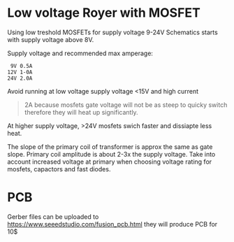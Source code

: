 # Low voltage Royer with MOSFET

Using low treshold MOSFETs for supply voltage 9-24V
Schematics starts with supply voltage above 8V.

Supply voltage and recommended max amperage:

     9V 0.5A
    12V 1-0A
    24V 2.0A

Avoid running at low voltage supply voltage <15V and high current
>2A because mosfets gate voltage will not be as steep to quicky
switch therefore they will heat up significantly.

At higher supply voltage, >24V mosfets swich faster and
dissiapte less heat.

The slope of the primary coil of transformer is approx the same
as gate slope. Primary coil amplitude is about 2-3x the supply
voltage. Take into account increased voltage at primary when 
choosing voltage rating for mosfets, capactors and fast diodes.

# PCB

Gerber files can be uploaded to https://www.seeedstudio.com/fusion_pcb.html
they will produce PCB for 10$
